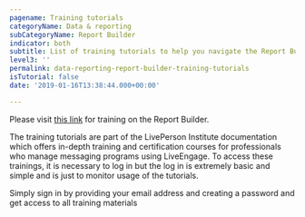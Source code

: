```yaml
---
pagename: Training tutorials
categoryName: Data & reporting
subCategoryName: Report Builder
indicator: both
subtitle: List of training tutorials to help you navigate the Report Builder
level3: ''
permalink: data-reporting-report-builder-training-tutorials
isTutorial: false
date: '2019-01-16T13:38:44.000+00:00'

---
```

Please visit [this link](https://liveperson.elasticlearning.online) for training on the Report Builder.

The training tutorials are part of the LivePerson Institute documentation which offers in-depth training and certification courses for professionals who manage messaging programs using LiveEngage. To access these trainings, it is necessary to log in but the log in is extremely basic and simple and is just to monitor usage of the tutorials.

Simply sign in by providing your email address and creating a password and get access to all training materials